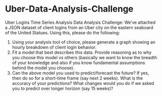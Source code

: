 # Uber-Data-Analysis-Challenge
Uber Logins Time Series Analysis
Data Analysis Challenge: 
We’ve attached a JSON dataset of client logins from an Uber city on the eastern seaboard of 
the United Statues. Using this, please do the following:
1. Using your analysis tool of choice, please generate a graph showing an hourly breakdown 
of client login behavior. 
2. Fit a model that best describes this data. Provide reasoning as to why you choose this 
model vs others (basically we want to know the breadth of your knowledge and also if you 
know fundamental assumptions behind the model you choose). 
3. Can the above model you used to predict/forecast the future? If yes, then do so for a 
short-time frame (say next 2 weeks). What is the accuracy of your predictions? What changes 
would you do if we asked you to predict over longer horizon (say 15 weeks)?
